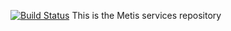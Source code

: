 [![Build Status](https://travis-ci.org/europeana/metis-framework.svg?branch=develop)](https://travis-ci.org/europeana/metis-framework)
This is the Metis services repository
